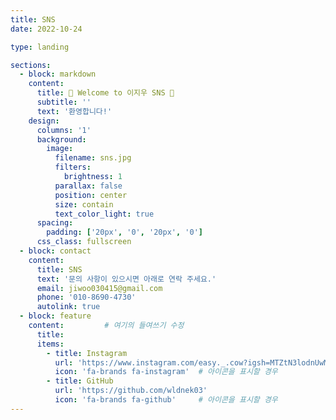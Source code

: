 ```yaml
---
title: SNS
date: 2022-10-24

type: landing

sections:
  - block: markdown
    content:
      title: 🌟 Welcome to 이지우 SNS 🌟
      subtitle: ''
      text: '환영합니다!'
    design:
      columns: '1'
      background:
        image: 
          filename: sns.jpg
          filters:
            brightness: 1
          parallax: false
          position: center
          size: contain
          text_color_light: true
      spacing:
        padding: ['20px', '0', '20px', '0']
      css_class: fullscreen 
  - block: contact
    content:
      title: SNS
      text: '문의 사항이 있으시면 아래로 연락 주세요.'
      email: jiwoo030415@gmail.com
      phone: '010-8690-4730'
      autolink: true
  - block: feature
    content:         # 여기의 들여쓰기 수정
      title: 
      items:
        - title: Instagram
          url: 'https://www.instagram.com/easy._.cow?igsh=MTZtN3lodnUwMjk5cw%3D%3D&utm_source=qr'
          icon: 'fa-brands fa-instagram'  # 아이콘을 표시할 경우
        - title: GitHub
          url: 'https://github.com/wldnek03'
          icon: 'fa-brands fa-github'     # 아이콘을 표시할 경우
---
```

